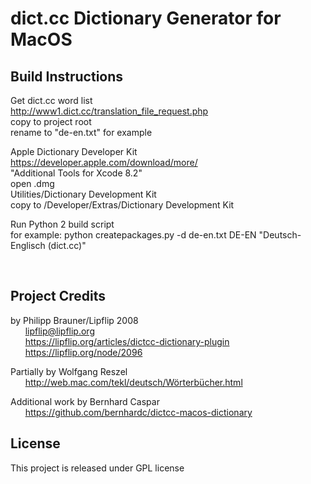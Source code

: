 # dict.cc Dictionary Generator for MacOS 


## Build Instructions

Get dict.cc word list<br/>
http://www1.dict.cc/translation_file_request.php<br/>
copy to project root<br/>
rename to "de-en.txt" for example<br/>

Apple Dictionary Developer Kit<br/>
https://developer.apple.com/download/more/<br/>
"Additional Tools for Xcode 8.2"<br/>
open .dmg<br/>
Utilities/Dictionary Development Kit<br/>
copy to /Developer/Extras/Dictionary Development Kit<br/>

Run Python 2 build script<br/>
for example: python createpackages.py -d de-en.txt DE-EN "Deutsch-Englisch (dict.cc)"

<br/>

## Project Credits

by Philipp Brauner/Lipflip 2008<br/>
&nbsp;&nbsp;&nbsp;&nbsp;&nbsp;&nbsp;lipflip@lipflip.org<br/>
&nbsp;&nbsp;&nbsp;&nbsp;&nbsp;&nbsp;https://lipflip.org/articles/dictcc-dictionary-plugin<br/>
&nbsp;&nbsp;&nbsp;&nbsp;&nbsp;&nbsp;https://lipflip.org/node/2096
   
Partially by Wolfgang Reszel<br/>
&nbsp;&nbsp;&nbsp;&nbsp;&nbsp;&nbsp;http://web.mac.com/tekl/deutsch/Wörterbücher.html
   
Additional work by Bernhard Caspar<br/>
&nbsp;&nbsp;&nbsp;&nbsp;&nbsp;&nbsp;https://github.com/bernhardc/dictcc-macos-dictionary
	
## License
This project is released under GPL license


